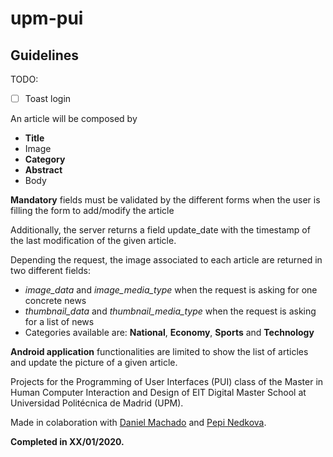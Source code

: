 # upm-pui

## Guidelines


TODO:

- [ ] Toast login

An article will be composed by
  - **Title**
  - Image
  - **Category** 
  - **Abstract** 
  - Body

**Mandatory** fields must be validated by the different forms when the user is filling the form to
add/modify the article

Additionally, the server returns a field update_date with the timestamp of the last modification
of the given article.

Depending the request, the image associated to each article are returned in two different fields:

- *image_data* and *image_media_type* when the request is asking for one concrete news
- *thumbnail_data* and *thumbnail_media_type* when the request is asking for a list of news
- Categories available are: **National**, **Economy**, **Sports** and **Technology**

**Android application** functionalities are limited to show the list of articles and update the picture of
a given article. 


Projects for the Programming of User Interfaces (PUI) class of the Master in Human Computer Interaction and Design of EIT Digital Master School at Universidad Politécnica de Madrid (UPM).

Made in colaboration with [Daniel Machado]() and [Pepi Nedkova]().

**Completed in XX/01/2020.**
